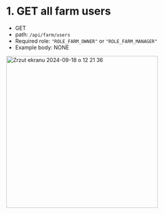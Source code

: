 # 1. GET all farm users
* GET
* path: ```/api/farm/users ```
* Required role: ```"ROLE_FARM_OWNER"``` or ```"ROLE_FARM_MANAGER"```
* Example body: NONE


<img width="400" alt="Zrzut ekranu 2024-09-18 o 12 21 36" src="https://github.com/user-attachments/assets/77825c18-2201-4819-ac15-71dac9bc5851">
